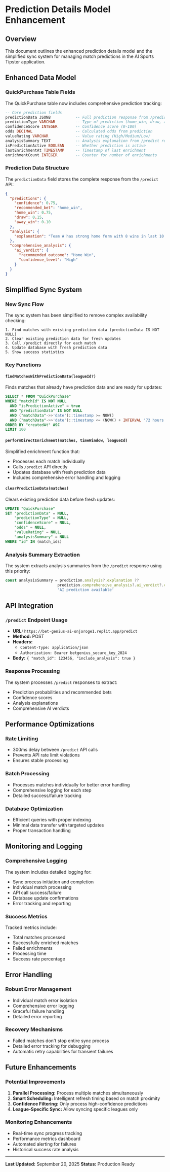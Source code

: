 # Prediction Details Model Enhancement

## Overview
This document outlines the enhanced prediction details model and the simplified sync system for managing match predictions in the AI Sports Tipster application.

## Enhanced Data Model

### QuickPurchase Table Fields
The QuickPurchase table now includes comprehensive prediction tracking:

```sql
-- Core prediction fields
predictionData JSONB           -- Full prediction response from /predict API
predictionType VARCHAR         -- Type of prediction (home_win, draw, away_win, etc.)
confidenceScore INTEGER        -- Confidence score (0-100)
odds DECIMAL                   -- Calculated odds from prediction
valueRating VARCHAR            -- Value rating (High/Medium/Low)
analysisSummary TEXT           -- Analysis explanation from /predict response
isPredictionActive BOOLEAN     -- Whether prediction is active
lastEnrichmentAt TIMESTAMP     -- Timestamp of last enrichment
enrichmentCount INTEGER        -- Counter for number of enrichments
```

### Prediction Data Structure
The `predictionData` field stores the complete response from the `/predict` API:

```json
{
  "predictions": {
    "confidence": 0.75,
    "recommended_bet": "home_win",
    "home_win": 0.75,
    "draw": 0.15,
    "away_win": 0.10
  },
  "analysis": {
    "explanation": "Team A has strong home form with 8 wins in last 10 matches..."
  },
  "comprehensive_analysis": {
    "ai_verdict": {
      "recommended_outcome": "Home Win",
      "confidence_level": "High"
    }
  }
}
```

## Simplified Sync System

### New Sync Flow
The sync system has been simplified to remove complex availability checking:

```
1. Find matches with existing prediction data (predictionData IS NOT NULL)
2. Clear existing prediction data for fresh updates  
3. Call /predict directly for each match
4. Update database with fresh prediction data
5. Show success statistics
```

### Key Functions

#### `findMatchesWithPredictionData(leagueId?)`
Finds matches that already have prediction data and are ready for updates:
```sql
SELECT * FROM "QuickPurchase" 
WHERE "matchId" IS NOT NULL 
  AND "isPredictionActive" = true
  AND "predictionData" IS NOT NULL
  AND ("matchData"->>'date')::timestamp >= NOW()
  AND ("matchData"->>'date')::timestamp <= (NOW() + INTERVAL '72 hours')
ORDER BY "createdAt" ASC 
LIMIT 100
```

#### `performDirectEnrichment(matches, timeWindow, leagueId)`
Simplified enrichment function that:
- Processes each match individually
- Calls `/predict` API directly
- Updates database with fresh prediction data
- Includes comprehensive error handling and logging

#### `clearPredictionData(matches)`
Clears existing prediction data before fresh updates:
```sql
UPDATE "QuickPurchase" 
SET "predictionData" = NULL,
    "predictionType" = NULL,
    "confidenceScore" = NULL,
    "odds" = NULL,
    "valueRating" = NULL,
    "analysisSummary" = NULL
WHERE "id" IN (match_ids)
```

### Analysis Summary Extraction
The system extracts analysis summaries from the `/predict` response using this priority:

```typescript
const analysisSummary = prediction.analysis?.explanation ?? 
                       prediction.comprehensive_analysis?.ai_verdict?.confidence_level ?? 
                       'AI prediction available'
```

## API Integration

### `/predict` Endpoint Usage
- **URL:** `https://bet-genius-ai-onjoroge1.replit.app/predict`
- **Method:** POST
- **Headers:** 
  - `Content-Type: application/json`
  - `Authorization: Bearer betgenius_secure_key_2024`
- **Body:** `{ "match_id": 123456, "include_analysis": true }`

### Response Processing
The system processes `/predict` responses to extract:
- Prediction probabilities and recommended bets
- Confidence scores
- Analysis explanations
- Comprehensive AI verdicts

## Performance Optimizations

### Rate Limiting
- 300ms delay between `/predict` API calls
- Prevents API rate limit violations
- Ensures stable processing

### Batch Processing
- Processes matches individually for better error handling
- Comprehensive logging for each step
- Detailed success/failure tracking

### Database Optimization
- Efficient queries with proper indexing
- Minimal data transfer with targeted updates
- Proper transaction handling

## Monitoring and Logging

### Comprehensive Logging
The system includes detailed logging for:
- Sync process initiation and completion
- Individual match processing
- API call success/failure
- Database update confirmations
- Error tracking and reporting

### Success Metrics
Tracked metrics include:
- Total matches processed
- Successfully enriched matches
- Failed enrichments
- Processing time
- Success rate percentage

## Error Handling

### Robust Error Management
- Individual match error isolation
- Comprehensive error logging
- Graceful failure handling
- Detailed error reporting

### Recovery Mechanisms
- Failed matches don't stop entire sync process
- Detailed error tracking for debugging
- Automatic retry capabilities for transient failures

## Future Enhancements

### Potential Improvements
1. **Parallel Processing:** Process multiple matches simultaneously
2. **Smart Scheduling:** Intelligent refresh timing based on match proximity
3. **Confidence Filtering:** Only process high-confidence predictions
4. **League-Specific Sync:** Allow syncing specific leagues only

### Monitoring Enhancements
- Real-time sync progress tracking
- Performance metrics dashboard
- Automated alerting for failures
- Historical success rate analysis

---

**Last Updated:** September 20, 2025
**Status:** Production Ready

